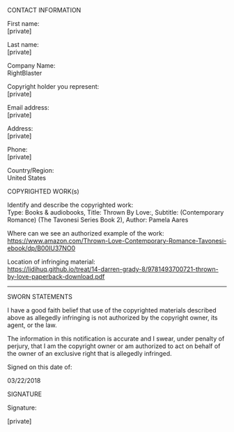 CONTACT INFORMATION

First name:  
[private]

Last name:  
[private]

Company Name:  
RightBlaster

Copyright holder you represent:  
[private]

Email address:  
[private]

Address:  
[private]

Phone:  
[private]

Country/Region:  
United States

COPYRIGHTED WORK(s)

Identify and describe the copyrighted work:  
Type: Books & audiobooks, Title: Thrown By Love:, Subtitle: (Contemporary Romance) (The Tavonesi Series Book 2), Author: Pamela Aares

Where can we see an authorized example of the work:  
https://www.amazon.com/Thrown-Love-Contemporary-Romance-Tavonesi-ebook/dp/B00IU37NO0

Location of infringing material:  
https://lidihuq.github.io/treat/14-darren-grady-8/9781493700721-thrown-by-love-paperback-download.pdf

----------------

SWORN STATEMENTS

I have a good faith belief that use of the copyrighted materials described above as allegedly infringing is not authorized by the copyright owner, its agent, or the law.

The information in this notification is accurate and I swear, under penalty of perjury, that I am the copyright owner or am authorized to act on behalf of the owner of an exclusive right that is allegedly infringed.

Signed on this date of:

03/22/2018

SIGNATURE

Signature:

[private]
